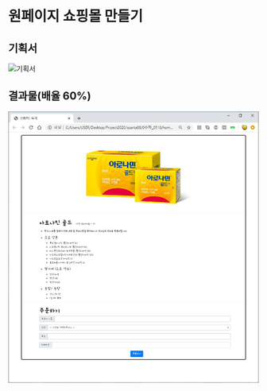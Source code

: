 # 원페이지 쇼핑몰 만들기

## 기획서

![기획서](https://www.notion.so/image/https%3A%2F%2Fs3-us-west-2.amazonaws.com%2Fsecure.notion-static.com%2Fa8ee5c95-f036-4455-b473-958ca80ba866%2FUntitled.png?table=block&id=4869109f-18ec-453b-ae64-bcbfc0d0b6d1&width=1400&cache=v2)


## 결과물(배율 60%)
![결과물](./result_60.JPG)
